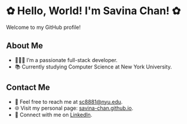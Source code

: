 # ✿ Hello, World! I'm Savina Chan! ✿

Welcome to my GitHub profile!

## About Me

- 👩🏻‍💻 I’m a passionate full-stack developer.
- 📚 Currently studying Computer Science at New York University.

## Contact Me

- 📧 Feel free to reach me at [sc8881@nyu.edu](mailto:sc8881@nyu.edu).
- 🌐 Visit my personal page: [savina-chan.github.io](https://savina-chan.github.io).
- 💬 Connect with me on [LinkedIn](https://www.linkedin.com/in/savina-chan).
